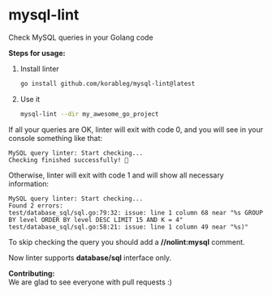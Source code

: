 # mysql-lint
Check MySQL queries in your Golang code

__Steps for usage:__
1. Install linter
   ```bash
   go install github.com/korableg/mysql-lint@latest
   ```
2. Use it
   ```bash
   mysql-lint --dir my_awesome_go_project
   ```
   
If all your queries are OK, linter will exit with code 0, and you will see in your console something like that:
```
MySQL query linter: Start checking...
Checking finished successfully! 🎉
```
Otherwise, linter will exit with code 1 and will show all necessary information:
```
MySQL query linter: Start checking...
Found 2 errors:
test/database_sql/sql.go:79:32: issue: line 1 column 68 near "%s GROUP BY level ORDER BY level DESC LIMIT 15 AND K = 4" 
test/database_sql/sql.go:58:21: issue: line 1 column 49 near "%s)"
```

To skip checking the query you should add a __//nolint:mysql__ comment.

Now linter supports __database/sql__ interface only.

__Contributing:__  
We are glad to see everyone with pull requests :)
